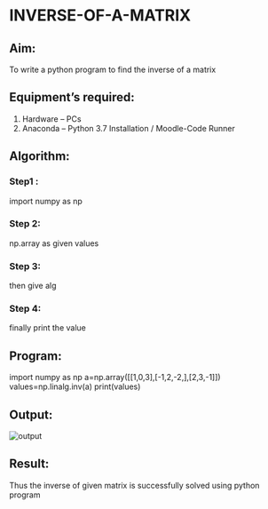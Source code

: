 # INVERSE-OF-A-MATRIX
## Aim:
To write a python program to find the inverse of a matrix
## Equipment’s required:
1. 	Hardware – PCs
2. 	Anaconda – Python 3.7 Installation / Moodle-Code Runner
## Algorithm:
### Step1 : 
import numpy as np
### Step 2: 
np.array as given values
### Step 3: 
then give alg
### Step 4: 
finally print the value

## Program:
import numpy as np
a=np.array([[1,0,3],[-1,2,-2,],[2,3,-1]])
values=np.linalg.inv(a)
print(values)
## Output:
![output](happy.png)
## Result:
Thus the inverse of given matrix is successfully solved using python program

